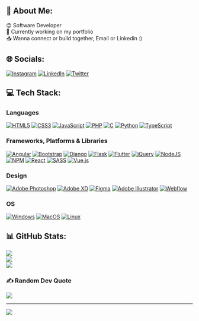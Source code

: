 <!-- ### Hi there 👋 -->

## 👾 About Me: 
😌 Software Developer<br>
💼 Currently working on my portfolio<br>
📥 Wanna connect or build together, Email or Linkedin :)


## 🌐 Socials:
[![Instagram](https://img.shields.io/badge/Instagram-%23E4405F.svg?logo=Instagram&logoColor=white)](https://instagram.com/x33zp.web?igshid=OGQ5ZDc2ODk2ZA==) 
[![LinkedIn](https://img.shields.io/badge/LinkedIn-%230077B5.svg?logo=linkedin&logoColor=white)](https://www.linkedin.com/in/zubby-peculiar-379809222) 
[![Twitter](https://img.shields.io/badge/Twitter-%231DA1F2.svg?logo=Twitter&logoColor=white)](https://twitter.com/x33zp_web) 

## 💻 Tech Stack:
### Languages
[![HTML5](https://img.shields.io/badge/html5-%23E34F26.svg?style=flat-square&logo=php&logoColor=white)](https://github.com/zubbypeculiar)
[![CSS3](https://img.shields.io/badge/css3-%231572B6.svg?style=flat-square&logo=css3&logoColor=white)](https://github.com/zubbypeculiar)
[![JavaScript](https://img.shields.io/badge/javascript-%23323330.svg?style=flat-square&logo=javascript&logoColor=%23F7DF1E)](https://github.com/zubbypeculiar)
[![PHP](https://img.shields.io/badge/php-%23777BB4.svg?style=flat-square&logo=php&logoColor=white)](https://github.com/zubbypeculiar)
[![C](https://img.shields.io/badge/c-%2300599C.svg?style=flat-square&logo=c&logoColor=white)](https://github.com/zubbypeculiar)
[![Python](https://img.shields.io/badge/python-3670A0?style=flat-square&logo=python&logoColor=ffdd54)](https://github.com/zubbypeculiar)
[![TypeScript](https://img.shields.io/badge/typescript-%23007ACC.svg?style=flat-square&logo=typescript&logoColor=white)](https://github.com/zubbypeculiar)


### Frameworks, Platforms & Libraries
[![Angular](https://img.shields.io/badge/angular-%23DD0031.svg?style=flat-square&logo=angular&logoColor=white)](https://github.com/zubbypeculiar) 
[![Bootstrap](https://img.shields.io/badge/bootstrap-%23563D7C.svg?style=flat-square&logo=bootstrap&logoColor=white)](https://github.com/zubbypeculiar) 
[![Django](https://img.shields.io/badge/django-%23092E20.svg?style=flat-square&logo=django&logoColor=white)](https://github.com/zubbypeculiar) 
[![Flask](https://img.shields.io/badge/flask-%23000.svg?style=flat-square&logoo=flask&logoColor=white)](https://github.com/zubbypeculiar) 
[![Flutter](https://img.shields.io/badge/Flutter-%2302569B.svg?style=flat-square&logo=Flutter&logoColor=white)](https://github.com/zubbypeculiar) 
[![jQuery](https://img.shields.io/badge/jquery-%230769AD.svg?style=flat-square&logo=jquery&logoColor=white)](https://github.com/zubbypeculiar) 
[![NodeJS](https://img.shields.io/badge/node.js-6DA55F?style=flat-square&logo=node.js&logoColor=white)](https://github.com/zubbypeculiar) 
[![NPM](https://img.shields.io/badge/NPM-%23000000.svg?style=flat-square&logo=npm&logoColor=white)](https://github.com/zubbypeculiar) 
[![React](https://img.shields.io/badge/react-%2320232a.svg?style=flat-square&logo=react&logoColor=%2361DAFB)](https://github.com/zubbypeculiar) 
[![SASS](https://img.shields.io/badge/SASS-hotpink.svg?style=flat-square&logo=SASS&logoColor=white)](https://github.com/zubbypeculiar) 
[![Vue.js](https://img.shields.io/badge/vuejs-%2335495e.svg?style=flat-square&logo=vuedotjs&logoColor=%234FC08D)](https://github.com/zubbypeculiar) 

### Design
[![Adobe Photoshop](https://img.shields.io/badge/adobephotoshop-%2331A8FF.svg?style=flat-square&logo=adobephotoshop&logoColor=white)](https://github.com/zubbypeculiar)
[![Adobe XD](https://img.shields.io/badge/Adobe%20XD-470137?style=flat-square&logo=Adobe%20XD&logoColor=#FF61F6)](https://github.com/zubbypeculiar)
[![Figma](https://img.shields.io/badge/figma-%23F24E1E.svg?style=flat-square&logo=figma&logoColor=white)](https://github.com/zubbypeculiar) 
[![Adobe Illustrator](https://img.shields.io/badge/adobeillustrator-%23FF9A00.svg?style=flat-square&logo=adobeillustrator&logoColor=white)](https://github.com/zubbypeculiar) 
[![Webflow](https://img.shields.io/badge/Webflow-4353FF?style=flat-square&logo=webflow&logoColor=white)](https://github.com/zubbypeculiar)

### OS
[![Windows](https://img.shields.io/badge/Windows-black?style=for-the-badge&logo=Windows)](https://github.com/zubbypeculiar)
[![MacOS](https://img.shields.io/badge/macos-black?style=for-the-badge&logo=macos&color=black)](https://github.com/zubbypeculiar) 
[![Linux](https://img.shields.io/badge/linux-black?style=for-the-badge&logo=Linux)](https://github.com/zubbypeculiar)

## 📊 GitHub Stats:
[![](https://github-readme-stats.vercel.app/api?username=zubbypeculiar&theme=gotham&hide_border=true&include_all_commits=false&count_private=true)](https://github.com/zubbypeculiar)<br/>
[![](https://github-readme-streak-stats.herokuapp.com/?user=zubbypeculiar&theme=gotham&hide_border=true)](https://github.com/zubbypeculiar)<br/>
[![](https://github-readme-stats.vercel.app/api/top-langs/?username=zubbypeculiar&theme=gotham&hide_border=true&include_all_commits=false&count_private=true&layout=compact)](https://github.com/zubbypeculiar)

### ✍️ Random Dev Quote
[![](https://quotes-github-readme.vercel.app/api?type=horizontal&theme=dark)](https://github.com/zubbypeculiar)

 <!-- ### 😂 Random Dev Meme
<img src="https://rm.up.railway.app/" width="512px"/> -->

---
[![](https://visitcount.itsvg.in/api?id=zubbypeculiar&icon=5&color=3)](https://github.com/zubbypeculiar)

<!-- Proudly created with GPRM ( https://gprm.itsvg.in ) -->
